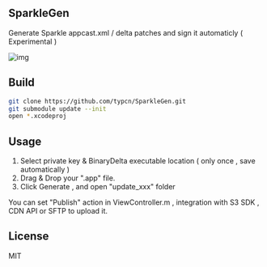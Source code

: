 SparkleGen
-----------
Generate Sparkle appcast.xml / delta patches and sign it automaticly ( Experimental )

![img](http://img0.eqoe.cn/FtAgRyYFoHs76zDNyjV89EfpMvSQ)


## Build

```Bash
git clone https://github.com/typcn/SparkleGen.git
git submodule update --init
open *.xcodeproj
```
## Usage

1. Select private key & BinaryDelta executable location ( only once , save automatically )
2. Drag & Drop your ".app" file.
3. Click Generate , and open "update_xxx" folder

You can set "Publish" action in ViewController.m , integration with S3 SDK , CDN API or SFTP to upload it.

## License

MIT